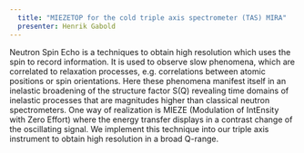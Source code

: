 ```yaml
---
  title: "MIEZETOP for the cold triple axis spectrometer (TAS) MIRA"
  presenter: Henrik Gabold
---
```

Neutron Spin Echo is a techniques to obtain high resolution which uses the spin to record information. It is used to observe slow phenomena, which are correlated to relaxation processes, e.g. correlations between atomic positions or spin orientations. Here these phenomena manifest itself in an inelastic broadening of the structure factor S(Q) revealing time domains of inelastic processes that are magnitudes higher than classical neutron spectrometers. One way of realization is MIEZE (Modulation of IntEnsity with Zero Effort) where the energy transfer displays in a contrast change of the oscillating signal. We implement this technique into our triple axis instrument to obtain high resolution in a broad Q-range.